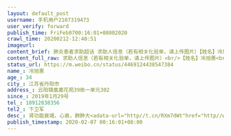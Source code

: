 ```yaml
---
layout: default_post
username: 手机用户2107319473
user_verify: forward
publish_time: FriFeb0700:16:01+08002020
crawl_time: 20200212-12:40:51
imageurl: 
content_brief: 肺炎患者求助超话 求助人信息（若有相关化验单，请上传图片）【姓名】冷旭惠【年龄】34【所在城市】江苏省丹阳市【所在小区、社区】云阳镇凰嘉花苑39栋一单元302【患病时间】2019年1月29号【联系方式】18912838356【其他紧急联系人】卞卫军【病情描述】肾功能衰竭，心衰，肺肿大  ...全文
content_full_raw: 求助人信息（若有相关化验单，请上传图片）<br/>【姓名】冷旭惠<br/>【年龄】34<br/>【所在城市】江苏省丹阳市<br/>【所在小区、社区】云阳镇凰嘉花苑39栋一单元302<br/>【患病时间】2019年1月29号<br/>【联系方式】18912838356<br/>【其他紧急联系人】卞卫军<br/>【病情描述】肾功能衰竭，心衰，肺肿大<adata-url="http://t.cn/RXm7dWt"href="http://weibo.com/p/1001018008632118100000000"data-hide=""><spanclass='url-icon'><imgstyle='width:1rem;height:1rem'src='https://h5.sinaimg.cn/upload/2015/09/25/3/timeline_card_small_location_default.png'></span><spanclass="surl-text">丹阳市</span></a>
status_url: https://m.weibo.cn/status/4469124438547384
name_: 冷旭惠
age_: 34
city_: 江苏省丹阳市
address_: 云阳镇凰嘉花苑39栋一单元302
since_: 2019年1月29号
tel_: 18912838356
tel2_: 卞卫军
desc_: 肾功能衰竭，心衰，肺肿大<adata-url="http//t.cn/RXm7dWt"href="http//weibo.com/p/1001018008632118100000000"data-hide=""><spanclass='url-icon'><imgstyle='width1rem;height1rem'src='https//h5.sinaimg.cn/upload/2015/09/25/3/timeline_card_small_location_default.png'></span><spanclass="surl-text">丹阳市</span></a>
publish_timestamp: 2020-02-07 00:16:01+08:00
---
```

